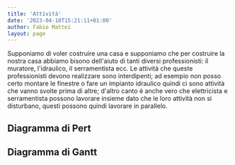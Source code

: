 ```yaml
---
title: 'Attività'
date: '2023-04-18T15:21:11+01:00'
author: Fabio Mattei
layout: page
---
```


Supponiamo di voler costruire una casa e supponiamo che per costruire la nostra casa abbiamo bisono dell'aiuto di tanti diversi professionisti: il muratore, l'idraulico, il serramentista ecc. Le attività che queste professionisti devono realizzare sono interdipenti; ad esempio non posso certo montare le finestre o fare un impianto idraulico quindi ci sono attività che vanno svolte prima di altre; d'altro canto è anche vero che elettricista e serramentista possono lavorare insieme dato che le loro attività non si disturbano, questi possono quindi lavorare in parallelo.

## Diagramma di Pert

## Diagramma di Gantt

